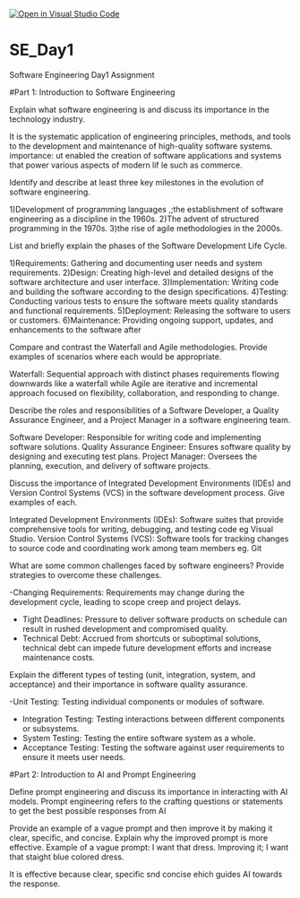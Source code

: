 [![Open in Visual Studio Code](https://classroom.github.com/assets/open-in-vscode-2e0aaae1b6195c2367325f4f02e2d04e9abb55f0b24a779b69b11b9e10269abc.svg)](https://classroom.github.com/online_ide?assignment_repo_id=15578469&assignment_repo_type=AssignmentRepo)
# SE_Day1
Software Engineering Day1 Assignment

#Part 1: Introduction to Software Engineering

Explain what software engineering is and discuss its importance in the technology industry.

  It is the systematic application of engineering principles, methods, and tools to the development and maintenance of high-quality software systems.
 importance: ut enabled the creation of software applications and systems that power various aspects of modern lif le such as commerce.

Identify and describe at least three key milestones in the evolution of software engineering.

  1)Development of programming languages ,;the establishment of software engineering as a discipline in the 1960s.
  2)The advent of structured programming in the 1970s.
  3)the rise of agile methodologies in the 2000s.


List and briefly explain the phases of the Software Development Life Cycle.

 1)Requirements: Gathering and documenting user needs and system requirements.
2)Design: Creating high-level and detailed designs of the software architecture and user 
interface.
3)Implementation: Writing code and building the software according to the design specifications.
4)Testing: Conducting various tests to ensure the software meets quality standards and functional requirements.
5)Deployment: Releasing the software to users or customers.
6)Maintenance: Providing ongoing support, updates, and enhancements to the software after


Compare and contrast the Waterfall and Agile methodologies. Provide examples of scenarios where each would be appropriate.

Waterfall: Sequential approach with distinct phases requirements flowing downwards like a waterfall while Agile are iterative and incremental approach focused on flexibility, collaboration, and responding to change.

Describe the roles and responsibilities of a Software Developer, a Quality Assurance Engineer, and a Project Manager in a software engineering team.

  Software Developer: Responsible for writing code and implementing software solutions.
  Quality Assurance Engineer: Ensures software quality by designing and executing test plans. 
  Project Manager: Oversees the planning, execution, and delivery of software projects.


Discuss the importance of Integrated Development Environments (IDEs) and Version Control Systems (VCS) in the software development process. Give examples of each.

  Integrated Development Environments (IDEs): Software suites that provide comprehensive tools for writing, debugging, and testing code eg Visual Studio.
  Version Control Systems (VCS): Software tools for tracking changes to source code and coordinating work among team members eg. Git


What are some common challenges faced by software engineers? Provide strategies to overcome these challenges.

  -Changing Requirements: Requirements may change during the development cycle, leading to scope creep and project delays.
 - Tight Deadlines: Pressure to deliver software products on schedule can result in rushed development and compromised quality.
 - Technical Debt: Accrued from shortcuts or suboptimal solutions, technical debt can 
impede future development efforts and increase maintenance costs.

Explain the different types of testing (unit, integration, system, and acceptance) and their importance in software quality assurance.

  -Unit Testing: Testing individual components or modules of software.
- Integration Testing: Testing interactions between different components or subsystems.
 - System Testing: Testing the entire software system as a whole.
 - Acceptance Testing: Testing the software against user requirements to ensure it meets user needs.


#Part 2: Introduction to AI and Prompt Engineering


Define prompt engineering and discuss its importance in interacting with AI models.
 Prompt engineering refers to the  crafting questions or statements to get the best 
possible responses from AI





Provide an example of a vague prompt and then improve it by making it clear, specific, and concise. Explain why the improved prompt is more effective.
Example of a vague prompt: I want that dress.
Improving it; I want that staight blue colored dress. 

 It is effective because clear, specific snd concise ehich guides AI towards the response.
